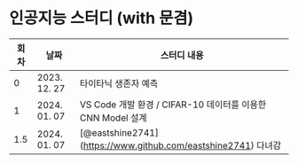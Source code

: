 # 인공지능 스터디 (with 문겸)

| 회차 | 날짜        | 스터디 내용                                  |
|------|-------------|--------------------------------------------|
| 0    | 2023. 12. 27 | 타이타닉 생존자 예측                        |
| 1    | 2024. 01. 07 | VS Code 개발 환경 / CIFAR-10 데이터를 이용한 CNN Model 설계 |
| 1.5    | 2024. 01. 07 | [@eastshine2741] (https://www.github.com/eastshine2741) 다녀감 |
